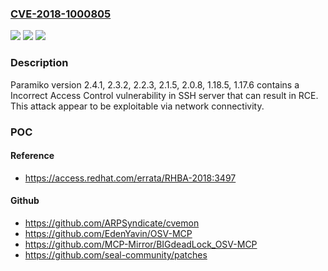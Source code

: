 ### [CVE-2018-1000805](https://cve.mitre.org/cgi-bin/cvename.cgi?name=CVE-2018-1000805)
![](https://img.shields.io/static/v1?label=Product&message=n%2Fa&color=blue)
![](https://img.shields.io/static/v1?label=Version&message=n%2Fa%20&color=brightgreen)
![](https://img.shields.io/static/v1?label=Vulnerability&message=n%2Fa&color=brightgreen)

### Description

Paramiko version 2.4.1, 2.3.2, 2.2.3, 2.1.5, 2.0.8, 1.18.5, 1.17.6 contains a Incorrect Access Control vulnerability in SSH server that can result in RCE. This attack appear to be exploitable via network connectivity.

### POC

#### Reference
- https://access.redhat.com/errata/RHBA-2018:3497

#### Github
- https://github.com/ARPSyndicate/cvemon
- https://github.com/EdenYavin/OSV-MCP
- https://github.com/MCP-Mirror/BIGdeadLock_OSV-MCP
- https://github.com/seal-community/patches

